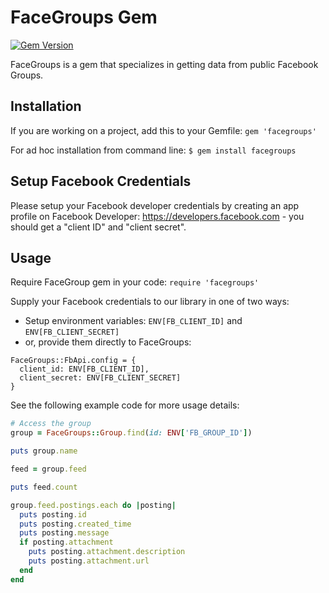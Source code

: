 # FaceGroups Gem

[![Gem Version](https://badge.fury.io/rb/facegroups.svg)](https://badge.fury.io/rb/facegroups)

FaceGroups is a gem that specializes in getting data from public Facebook Groups.

## Installation

If you are working on a project, add this to your Gemfile: `gem 'facegroups'`

For ad hoc installation from command line:
```$ gem install facegroups```

## Setup Facebook Credentials

Please setup your Facebook developer credentials by creating an app profile on Facebook Developer: https://developers.facebook.com - you should get a "client ID" and "client secret".

## Usage

Require FaceGroup gem in your code: `require 'facegroups'`

Supply your Facebook credentials to our library in one of two ways:
- Setup environment variables: `ENV[FB_CLIENT_ID]` and `ENV[FB_CLIENT_SECRET]`
- or, provide them directly to FaceGroups:

```
FaceGroups::FbApi.config = {
  client_id: ENV[FB_CLIENT_ID],
  client_secret: ENV[FB_CLIENT_SECRET]
}
```

See the following example code for more usage details:

```ruby
# Access the group
group = FaceGroups::Group.find(id: ENV['FB_GROUP_ID'])

puts group.name

feed = group.feed

puts feed.count

group.feed.postings.each do |posting|
  puts posting.id
  puts posting.created_time
  puts posting.message
  if posting.attachment
    puts posting.attachment.description
    puts posting.attachment.url
  end
end
```
